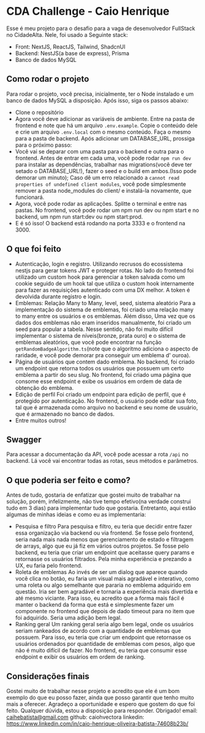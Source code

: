 # CDA Challenge - Caio Henrique

Esse é meu projeto para o desafio para a vaga de desenvolvedor FullStack no CidadeAlta. Nele, foi usado a Seguinte stack:
- Front: NextJS, ReactJS, Tailwind, ShadcnUI
- Backend: NestJS(a base de express), Prisma
- Banco de dados MySQL

## Como rodar o projeto
Para rodar o projeto, você precisa, inicialmente, ter o Node instalado e um banco de dados MySQL a disposição. Após isso, siga os passos abaixo:
- Clone o repositório
- Agora você deve adicionar as variáveis de ambiente. Entre na pasta de frontend e note que há um arquivo `.env.example`. Copie o conteúdo dele e crie um arquivo `.env.local` com o mesmo conteúdo. Faça o mesmo para a pasta de backend. Após adicionar um DATABASE_URL, prossiga para o próximo passo:
- Você vai se deparar com uma pasta para o backend e outra para o frontend. Antes de entrar em cada uma, você pode rodar `npm run dev` para instalar as dependências, trabalhar nas migrations(você deve ter setado o DATABASE_URL!), fazer o seed e o build em ambos.(Isso pode demorar um minuto); Caso dê um erro relacionado a `cannot read properties of undefined client modules`, você pode simplesmente remover a pasta node_modules do client/ e instalá-la novamente, que funcionará.
- Agora, você pode rodar as aplicações. Splitte o terminal e entre nas pastas. No frontend, você pode rodar um npm run dev ou npm start e no backend, um npm run start:dev ou npm start:prod.
- E é só isso! O backend está rodando na porta 3333 e o frontend na 3000.

## O que foi feito
- Autenticação, login e registro.
Utilizando recrusos do ecossistema nestjs para gerar tokens JWT e proteger rotas. No lado do frontend foi utilizado um custom hook para gerenciar a token salvada como um cookie seguido de um hook tal que utiliza o custom hook internamente para fazer as requisições autenticado com uma DX melhor. A token é devolvida durante registro e login.
- Emblemas: Relação Many to Many, level, seed, sistema aleatório
Para a implementação do sistema de emblemas, foi criado uma relação many to many entre os usuários e os emblemas. Além disso, Uma vez que os dados dos emblemas não eram inseridos manualmente, foi criado um seed para popular a tabela. Nesse sentido, não foi muito difícil implementar o sistema de níveis(bronze, prata ouro) e o sistema de emblemas aleatórios, que você pode encontrar na função `getRandomBadgeAlgorithm.ts`(note que o algoritmo adiciona o aspecto de raridade, e você pode demorar pra conseguir um emblema d' ouroa).
- Página de usuários que contem dado emblema.
No backend, foi criado um endpoint que retorna todos os usuários que possuem um certo emblema a partir do seu slug. No frontend, foi criado uma página que consome esse endpoint e exibe os usuários em ordem de data de obtenção do emblema.
- Edição de perfil
Foi criado um endpoint para edição de perfil, que é protegido por autenticação. No frontend, o usuário pode editar sua foto, tal que é armazenada como arquivo no backend e seu nome de usuário, que é armazenado no banco de dados.
- Entre muitos outros!

## Swagger
Para acessar a documentação da API, você pode acessar a rota `/api` no backend. Lá você vai encontrar todas as rotas, seus métodos e parâmetros.

## O que poderia ser feito e como?
Antes de tudo, gostaria de enfatizar que gostei muito de trabalhar na solução, porém, infelizmente, não tive tempo efetivo(na verdade construi tudo em 3 dias) para implementar tudo que gostaria. Entretanto, aqui estão algumas de minhas ideias e como eu as implementaria:
- Pesquisa e filtro
Para pesquisa e filtro, eu teria que decidir entre fazer essa organização via backend ou via frontend. Se fosse pelo frontend, seria nada mais nada menos que gerenciamento de estado e filtragem de arrays, algo que eu já fiz em vários outros projetos. Se fosse pelo backend, eu teria que criar um endpoint que aceitasse query params e retornasse os usuários filtrados. Pela minha experiência e prezando a UX, eu faria pelo frontend.
- Roleta de emblemas
Ao invés de ser um dialog que aparece quando você clica no botão, eu faria um visual mais agradável e interativo, como uma roleta ou algo semelhante que pararia no emblema adquirido em questão. Iria ser bem agradável e tornaria a experiência mais divertida e até mesmo viciante. Para isso, eu acredito que a forma mais fácil é manter o backend da forma que está e simplesmente fazer um componente no frontend que depois de dado timeout para no item que foi adquirido. Seria uma adição bem legal.
- Ranking geral
Um ranking geral seria algo bem legal, onde os usuários seriam rankeados de acordo com a quantidade de emblemas que possuem. Para isso, eu teria que criar um endpoint que retornasse os usuários ordenados por quantidade de emblemas com pesos, algo que não é muito difícil de fazer. No frontend, eu teria que consumir esse endpoint e exibir os usuários em ordem de ranking. 

## Considerações finais
Gostei muito de trabalhar nesse projeto e acredito que ele é um bom exemplo do que eu posso fazer, ainda que posso garantir que tenho muito mais a oferecer. Agradeço a oportunidade e espero que gostem do que foi feito. Qualquer dúvida, estou a disposição para responder. Obrigado!
email: caihebatista@gmail.com
github: caiohvectora
linkedin: https://www.linkedin.com/in/caio-henrique-oliveira-batista-74608b23b/